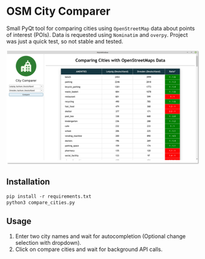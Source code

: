 # OSM City Comparer
Small PyQt tool for comparing cities using `OpenStreetMap` data about points of interest (POIs).
Data is requested using `Nominatim` and `overpy`. Project was just a quick test, so not stable and tested.

![Screenshot of PyQt UI](resources/app_screenshot.png)

## Installation
```shell
pip install -r requirements.txt
python3 compare_cities.py
```

## Usage
1. Enter two city names and wait for autocompletion (Optional change selection with dropdown).
2. Click on compare cities and wait for background API calls.